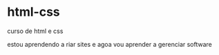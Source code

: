 # html-css
 curso de html e css

estou aprendendo a riar sites e agoa vou aprender a gerenciar software